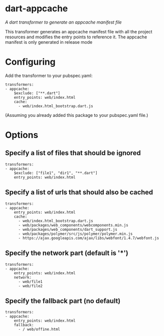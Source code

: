dart-appcache
=============

_A dart transformer to generate an appcache manifest file_

This transformer generates an appcache manifest file with all the project resources and modifies the entry points to reference it.
The appcache manifest is only generated in release mode

# Configuring
    
Add the transformer to your pubspec.yaml:

    transformers:
    - appcache:
        $exclude: ["**.dart"]
        entry_points: web/index.html
        cache:
          - web/index.html_bootstrap.dart.js
        
    
(Assuming you already added this package to your pubspec.yaml file.)

# Options

## Specify a list of files that should be ignored

    transformers:
    - appcache:
        $exclude: ["file1", "dir1", "**.dart"]
        entry_points: web/index.html

## Specify a list of urls that should also be cached

    transformers:
    - appcache:
        entry_points: web/index.html
        cache:
          - web/index.html_bootstrap.dart.js
          - web/packages/web_components/webcomponents.min.js
          - web/packages/web_components/dart_support.js
          - web/packages/polymer/src/js/polymer/polymer.min.js
          - https://ajax.googleapis.com/ajax/libs/webfont/1.4.7/webfont.js

## Specify the network part (default is '*')

    transformers:
    - appcache:
        entry_points: web/index.html
        network:
          - web/file1
          - web/file2

## Specify the fallback part (no default)

    transformers:
    - appcache:
        entry_points: web/index.html
        fallback:
          - / web/offine.html
